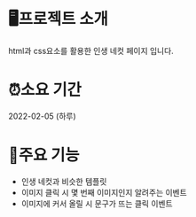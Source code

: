 # 🖥️프로젝트 소개 
html과 css요소를 활용한 인생 네컷 페이지 입니다.

# ⏰소요 기간 
2022-02-05 (하루)

# 📌주요 기능
- 인생 네컷과 비슷한 템플릿
- 이미지 클릭 시 몇 번째 이미지인지 알려주는 이벤트 
- 이미지에 커서 올릴 시 문구가 뜨는 클릭 이벤트 
